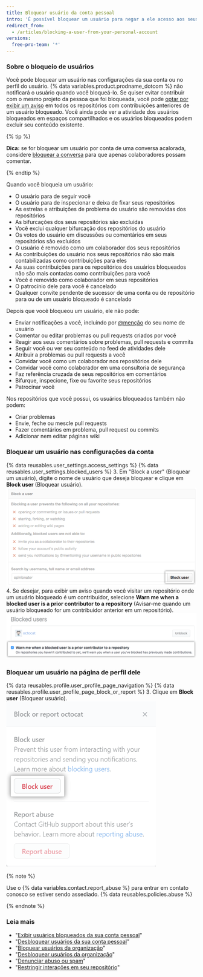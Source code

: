 ```yaml
---
title: Bloquear usuário da conta pessoal
intro: 'É possível bloquear um usuário para negar a ele acesso aos seus repositórios e atividades e para impedi-lo de enviar notificações a você.'
redirect_from:
  - /articles/blocking-a-user-from-your-personal-account
versions:
  free-pro-team: '*'
---
```


### Sobre o bloqueio de usuários

Você pode bloquear um usuário nas configurações da sua conta ou no perfil do usuário. {% data variables.product.prodname_dotcom %} não notificará o usuário quando você bloqueá-lo. Se quiser evitar contribuir com o mesmo projeto da pessoa que foi bloqueada, você pode [optar por exibir um aviso](/articles/blocking-a-user-from-your-personal-account/#blocking-a-user-in-your-account-settings) em todos os repositórios com contribuições anteriores de um usuário bloqueado. Você ainda pode ver a atividade dos usuários bloqueados em espaços compartilhados e os usuários bloqueados podem excluir seu conteúdo existente.

{% tip %}

**Dica:** se for bloquear um usuário por conta de uma conversa acalorada, considere [bloquear a conversa](/articles/locking-conversations) para que apenas colaboradores possam comentar.

{% endtip %}

Quando você bloqueia um usuário:
- O usuário para de seguir você
- O usuário para de inspecionar e deixa de fixar seus repositórios
- As estrelas e atribuições de problema do usuário são removidas dos repositórios
- As bifurcações dos seus repositórios são excluídas
- Você exclui qualquer bifurcação dos repositórios do usuário
- Os votos do usuário em discussões ou comentários em seus repositórios são excluídos
- O usuário é removido como um colaborador dos seus repositórios
- As contribuições do usuário nos seus repositórios não são mais contabilizadas como contribuições para eles
- As suas contribuições para os repositórios dos usuários bloqueados não são mais contadas como contribuições para você
- Você é removido como colaborador em seus repositórios
- O patrocínio dele para você é cancelado
- Qualquer convite pendente de sucessor de uma conta ou de repositório para ou de um usuário bloqueado é cancelado

Depois que você bloqueou um usuário, ele não pode:
- Enviar notificações a você, incluindo por [@menção](/articles/basic-writing-and-formatting-syntax/#mentioning-people-and-teams) do seu nome de usuário
- Comentar ou editar problemas ou pull requests criados por você
- Reagir aos seus comentários sobre problemas, pull requests e commits
- Seguir você ou ver seu conteúdo no feed de atividades dele
- Atribuir a problemas ou pull requests a você
- Convidar você como um colaborador nos repositórios dele
- Convidar você como colaborador em uma consultoria de segurança
- Faz referência cruzada de seus repositórios em comentários
- Bifurque, inspecione, fixe ou favorite seus repositórios
- Patrocinar você

Nos repositórios que você possui, os usuários bloqueados também não podem:
- Criar problemas
- Envie, feche ou mescle pull requests
- Fazer comentários em problema, pull request ou commits
- Adicionar nem editar páginas wiki

### Bloquear um usuário nas configurações da conta

{% data reusables.user_settings.access_settings %}
{% data reusables.user_settings.blocked_users %}
3. Em "Block a user" (Bloquear um usuário), digite o nome de usuário que deseja bloquear e clique em **Block user** (Bloquear usuário). ![Campo Username (Nome de usuário) e botão Block (Bloquear)](/assets/images/help/settings/user-settings-block-user.png)
4. Se desejar, para exibir um aviso quando você visitar um repositório onde um usuário bloqueado é um contribuidor, selecione **Warn me when a blocked user is a prior contributor to a repository** (Avisar-me quando um usuário bloqueado for um contribuidor anterior em um repositório). ![Opção de avisar sobre usuários bloqueados](/assets/images/help/settings/warn-block-user.png)

### Bloquear um usuário na página de perfil dele

{% data reusables.profile.user_profile_page_navigation %}
{% data reusables.profile.user_profile_page_block_or_report %}
3. Clique em **Block user** (Bloquear usuário). ![Caixa de diálogo modal com opções para bloquear o usuário ou denunciar um abuso](/assets/images/help/profile/profile-blockuser.png)

{% note %}

Use o {% data variables.contact.report_abuse %} para entrar em contato conosco se estiver sendo assediado. {% data reusables.policies.abuse %}

{% endnote %}

### Leia mais

- "[Exibir usuários bloqueados da sua conta pessoal](/articles/viewing-users-you-ve-blocked-from-your-personal-account)"
- "[Desbloquear usuários da sua conta pessoal](/articles/unblocking-a-user-from-your-personal-account)"
- "[Bloquear usuários da organização](/articles/blocking-a-user-from-your-organization)"
- "[Desbloquear usuários da organização](/articles/unblocking-a-user-from-your-organization)"
- "[Denunciar abuso ou spam](/articles/reporting-abuse-or-spam)"
- "[Restringir interações em seu repositório](/articles/limiting-interactions-with-your-repository)"
